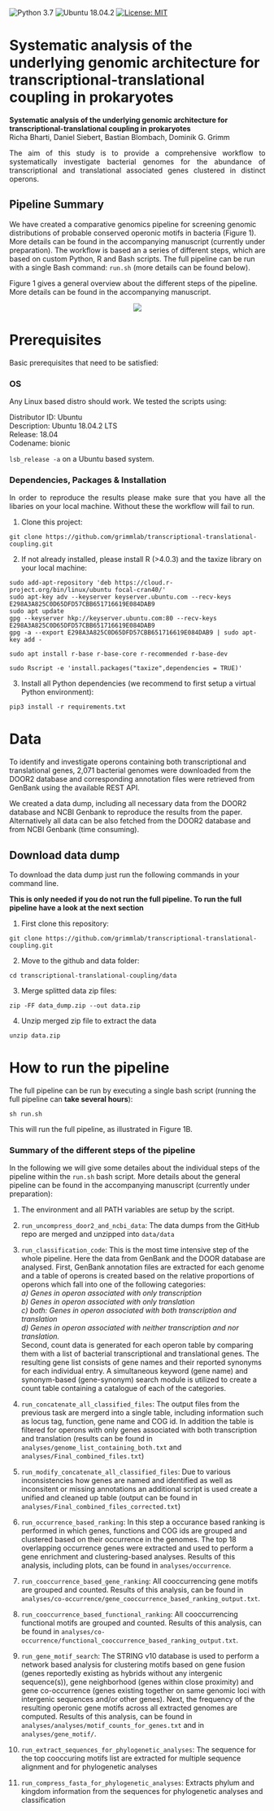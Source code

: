 ![Python 3.7](https://img.shields.io/badge/Python-3.7-blue.svg) ![Ubuntu 18.04.2](https://img.shields.io/badge/Ubuntu-18.04.2-green.svg) [![License: MIT](https://img.shields.io/badge/License-MIT-yellow.svg)](https://opensource.org/licenses/MIT)

# Systematic analysis of the underlying genomic architecture for transcriptional-translational coupling in prokaryotes


**Systematic analysis of the underlying genomic architecture for transcriptional-translational coupling in prokaryotes**  
Richa Bharti, Daniel Siebert, Bastian Blombach, Dominik G. Grimm

 <p style='text-align: justify;'> The aim of this study is to provide a comprehensive workflow to systematically investigate bacterial genomes for the abundance of transcriptional and translational associated genes clustered in distinct operons.</p>

 ## Pipeline Summary
We have created a comparative genomics pipeline for screening genomic distributions of probable conserved operonic motifs in bacteria (Figure 1). More details can be found in the accompanying manuscript (currently under preparation). The workflow is based an a series of different steps, which are based on custom Python, R and Bash scripts. The full pipeline can be run with a single Bash command: `run.sh` (more details can be found below).

Figure 1 gives a general overview about the different steps of the pipeline. More details can be found in the accompanying manuscript.


<p align="center">
  <img src="https://github.com/grimmlab/transcriptional-translational-coupling/blob/master/Figure%201.png">
</p>

# Prerequisites
Basic prerequisites that need to be satisfied:

### OS
Any Linux based distro should work. We tested the scripts using:

Distributor ID: Ubuntu <br/>
Description:    Ubuntu 18.04.2 LTS <br/>
Release:        18.04 <br/>
Codename:       bionic <br/>

`lsb_release -a` on a Ubuntu based system.

###  Dependencies, Packages & Installation
<p style='text-align: justify;'> In order to reproduce the results please make sure that you have all the libaries on your local machine.
Without these the workflow will fail to run. </p>

1. Clone this project:
```
git clone https://github.com/grimmlab/transcriptional-translational-coupling.git
```
   
2. If not already installed, please install R (>4.0.3) and the taxize library on your local machine:
```
sudo add-apt-repository 'deb https://cloud.r-project.org/bin/linux/ubuntu focal-cran40/'
sudo apt-key adv --keyserver keyserver.ubuntu.com --recv-keys E298A3A825C0D65DFD57CBB651716619E084DAB9
sudo apt update
gpg --keyserver hkp://keyserver.ubuntu.com:80 --recv-keys E298A3A825C0D65DFD57CBB651716619E084DAB9
gpg -a --export E298A3A825C0D65DFD57CBB651716619E084DAB9 | sudo apt-key add -

sudo apt install r-base r-base-core r-recommended r-base-dev

sudo Rscript -e 'install.packages("taxize",dependencies = TRUE)'
```
   
3. Install all Python dependencies (we recommend to first setup a virtual Python environment): 
```
pip3 install -r requirements.txt
```
    

# Data
To identify and investigate operons containing both transcriptional and translational genes, 2,071 bacterial genomes were downloaded from the DOOR2 database and corresponding annotation files were retrieved from GenBank using the available REST API.  

We created a data dump, including all necessary data from the DOOR2 database and NCBI Genbank to reproduce the results from the paper. Alternatively all data can be also fetched from the DOOR2 database and from NCBI Genbank (time consuming).

## Download data dump
To download the data dump just run the following commands in your command line.  

**This is only needed if you do not run the full pipeline. To run the full pipeline have a look at the next section**

1. First clone this repository:
```
git clone https://github.com/grimmlab/transcriptional-translational-coupling.git
```
   
2. Move to the github and data folder:
```
cd transcriptional-translational-coupling/data
```
   
3. Merge splitted data zip files:
```
zip -FF data_dump.zip --out data.zip
```
   
4. Unzip merged zip file to extract the data
```
unzip data.zip
```

# How to run the pipeline

The full pipeline can be run by executing a single bash script (running the full pipeline can **take several hours**):

```
sh run.sh
```

This will run the full pipeline, as illustrated in Figure 1B.  


### Summary of the different steps of the pipeline
In the following we will give some detailes about the individual steps of the pipeline within the `run.sh` bash script. More details about the general pipeline can be found in the accompanying manuscript (currently under preparation):

1. The environment and all PATH variables are setup by the script.  

2. `run_uncompress_door2_and_ncbi_data`: The data dumps from the GitHub repo are merged and unzipped into `data/data`  

3. `run_classification_code`: This is the most time intensive step of the whole pipeline. Here the data from GenBank and the DOOR database are analysed. First, GenBank annotation files are extracted for each genome and a table of operons is created based on the relative proportions of operons which fall into one of the following categories:  
*a) Genes in operon associated with only transcription  
b) Genes in operon associated with only translation  
c) both: Genes in operon associated with both transcription and translation   
d) Genes in operon associated with neither transcription and nor translation.*  
Second, count data is generated for each operon table by comparing them with a list of bacterial transcriptional and translational genes. The resulting gene list consists of gene names and their reported synonyms for each individual entry. A simultaneous keyword (gene name) and synonym-based (gene-synonym) search module is utilized to create a count table containing a catalogue of each of the categories.  
6. `run_concatenate_all_classified_files`: The output files from the previous task are mergerd into a single table, including information such as locus tag, function, gene name and COG id. In addition the table is filtered for operons with only genes associated with both transcription and translation (results can be found in `analyses/genome_list_containing_both.txt` and `analyses/Final_combined_files.txt`)
7. `run_modify_concatenate_all_classified_files`: Due to various inconsistencies how genes are named and identified as well as inconsitent or missing annotations an additional script is used create a unified and cleaned up table (output can be found in `analyses/Final_combined_files_corrected.txt`) 
8. `run_occurrence_based_ranking`: In this step a occurance based ranking is performed in which genes, functions and COG ids are grouped and clustered based on their occurrence in the genomes. The top 18 overlapping occurrence genes were extracted and used to perform a gene enrichment and clustering-based analyses. Results of this analysis, including plots, can be found in `analyses/occurrence`.
9. `run_cooccurrence_based_gene_ranking`: All cooccurrencing gene motifs are grouped and counted. Results of this analysis, can be found in `analyses/co-occurrence/gene_cooccurrence_based_ranking_output.txt`.
10. `run_cooccurrence_based_functional_ranking`: All cooccurrencing functional motifs are grouped and counted. Results of this analysis, can be found in `analyses/co-occurrence/functional_cooccurrence_based_ranking_output.txt`.
11. `run_gene_motif_search`: The STRING v10 database is used to perform a network based analysis for clustering motifs based on gene fusion (genes reportedly existing as hybrids without any intergenic sequence(s)), gene neighborhood (genes within close proximity) and gene co-occurrence (genes existing together on same genomic loci with intergenic sequences and/or other genes). Next, the frequency of the resulting operonic gene motifs across all extracted genomes are computed. Results of this analysis, can be found in `analyses/analyses/motif_counts_for_genes.txt` and in `analyses/gene_motif/`.
12. `run_extract_sequences_for_phylogenetic_analyses`: The sequence for the top cooccuring motifs list are extracted for multiple sequence alignment and for phylogenetic analyses
13. `run_compress_fasta_for_phylogenetic_analyses`: Extracts phylum and kingdom information from the sequences for phylogenetic analyses and classification


